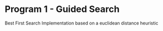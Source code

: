 # Program 1 - Guided Search
Best First Search Implementation based on a euclidean distance heuristic